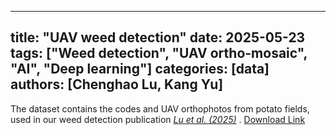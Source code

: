 
---
title: "UAV weed detection"
date: 2025-05-23
tags: ["Weed detection", "UAV ortho-mosaic", "AI", "Deep learning"]
categories: [data]
authors: [Chenghao Lu, Kang Yu]
---

The dataset contains the codes and UAV orthophotos from potato fields, used in our weed detection publication [*Lu et al. (2025)*](/publication/lu-weed-2025/) .
[Download Link](https://github.com/paglab/UAV-weed-detection-paper)